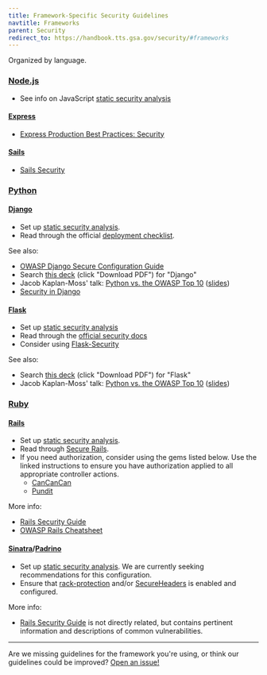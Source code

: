 ```yaml
---
title: Framework-Specific Security Guidelines
navtitle: Frameworks
parent: Security
redirect_to: https://handbook.tts.gsa.gov/security/#frameworks
---
```


Organized by language.

### [Node.js](https://nodejs.org/)

* See info on JavaScript [static security analysis](../static-analysis/#recommendations-by-language)

#### [Express](https://expressjs.com/)

* [Express Production Best Practices: Security](https://expressjs.com/en/advanced/best-practice-security.html)

#### [Sails](http://sailsjs.org/)

* [Sails Security](http://sailsjs.org/documentation/concepts/security)

### [Python](https://www.python.org/)

#### [Django](https://www.djangoproject.com/)

* Set up [static security analysis](../static-analysis/#recommendations-by-language).
* Read through the official [deployment checklist](https://docs.djangoproject.com/en/stable/howto/deployment/checklist/).

See also:

* [OWASP Django Secure Configuration Guide](https://www.owasp.org/index.php/SCG_WF_Django)
* Search [this deck](https://speakerdeck.com/mpirnat/shiny-lets-be-bad-guys-exploiting-and-mitigating-the-top-10-web-app-vulnerabilities-oscon-2016-edition) (click "Download PDF") for "Django"
* Jacob Kaplan-Moss' talk: [Python vs. the OWASP Top 10](https://www.youtube.com/watch?v=sra9x44lXgU) ([slides](https://speakerdeck.com/jacobian/python-vs-the-owasp-top-10))
* [Security in Django](https://docs.djangoproject.com/en/1.10/topics/security/)

#### [Flask](http://flask.pocoo.org/)

* Set up [static security analysis](../static-analysis/#recommendations-by-language)
* Read through the [official security docs](http://flask.pocoo.org/docs/security/)
* Consider using [Flask-Security](https://pythonhosted.org/Flask-Security/)

See also:

* Search [this deck](https://speakerdeck.com/mpirnat/shiny-lets-be-bad-guys-exploiting-and-mitigating-the-top-10-web-app-vulnerabilities-oscon-2016-edition) (click "Download PDF") for "Flask"
* Jacob Kaplan-Moss' talk: [Python vs. the OWASP Top 10](https://www.youtube.com/watch?v=sra9x44lXgU) ([slides](https://speakerdeck.com/jacobian/python-vs-the-owasp-top-10))

### [Ruby](https://www.ruby-lang.org/)

#### [Rails](http://rubyonrails.org/)

* Set up [static security analysis](../static-analysis/#recommendations-by-language).
* Read through [Secure Rails](https://github.com/ankane/secure_rails).
* If you need authorization, consider using the gems listed below. Use the linked instructions to ensure you have authorization applied to all appropriate controller actions.
    * [CanCanCan](https://github.com/CanCanCommunity/cancancan#4-lock-it-down)
    * [Pundit](https://github.com/elabs/pundit#ensuring-policies-and-scopes-are-used)

More info:

* [Rails Security Guide](http://guides.rubyonrails.org/security.html)
* [OWASP Rails Cheatsheet](https://www.owasp.org/index.php/Ruby_on_Rails_Cheatsheet)

#### [Sinatra](http://www.sinatrarb.com/)/[Padrino](http://padrinorb.com/)

* Set up [static security analysis](../static-analysis/#recommendations-by-language). We are currently seeking recommendations for this configuration.
* Ensure that [rack-protection](https://github.com/sinatra/rack-protection) and/or [SecureHeaders](https://github.com/twitter/secureheaders) is enabled and configured.

More info:

* [Rails Security Guide](http://guides.rubyonrails.org/security.html) is not directly related, but contains pertinent information and descriptions of common vulnerabilities.

---

Are we missing guidelines for the framework you're using, or think our guidelines could be improved? [Open an issue!](https://github.com/18F/before-you-ship/issues/new)
